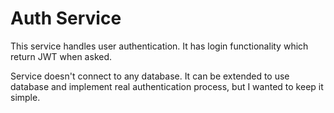 # Auth Service

This service handles user authentication. It has login functionality which return JWT when asked.

Service doesn't connect to any database. It can be extended to use database and implement real authentication
process, but I wanted to keep it simple.
